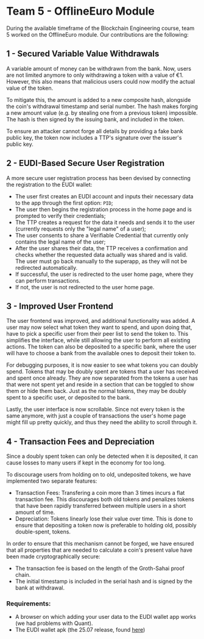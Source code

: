 # Team 5 - OfflineEuro Module
During the available timeframe of the Blockchain Engineering course, team 5 worked on the OfflineEuro module. Our contributions are the following:

## 1 - Secured Variable Value Withdrawals
A variable amount of money can be withdrawn from the bank. Now, users are not limited anymore to only withdrawing a token with a value of €1. However, this also means that malicious users could now modify the actual value of the token.

To mitigate this, the amount is added to a new composite hash, alongside the coin's withdrawal timestamp and serial number. 
The hash makes forging a new amount value (e.g. by stealing one from a previous token) impossible. The hash is then signed by the issuing bank, and included in the token.

To ensure an attacker cannot forge all details by providing a fake bank public key, the token now includes a TTP's signature over the issuer's public key.

## 2 - EUDI-Based Secure User Registration
A more secure user registration process has been devised by connecting the registration to the EUDI wallet:
* The user first creates an EUDI account and inputs their necessary data to the app through the first option: `PID`;
* The user then begins the registration process in the home page and is prompted to verify their credentials;
* The TTP creates a request for the data it needs and sends it to the user (currently requests only the "legal name" of a user);
* The user consents to share a Verifiable Credential that currently only contains the legal name of the user;
* After the user shares their data, the TTP receives a confirmation and checks whether the requested data actually was shared and is valid. The user must go back manually to the superapp, as they will not be redirected automatically.
* If successful, the user is redirected to the user home page, where they can perform transactions.
* If not, the user is not redirected to the user home page.

## 3 - Improved User Frontend
The user frontend was improved, and additional functionality was added. A user may now select what token they want to spend, and upon doing that, have to pick a specific user from their peer list to send the token to. This simplifies the interface, while still allowing the user to perform all existing actions. The token can also be deposited to a specific bank, where the user will have to choose a bank from the available ones to deposit their token to. 

For debugging purposes, it is now easier to see what tokens you can doubly spend. Tokens that may be doubly spent are tokens that a user has received and spent once already. They are now separated from the tokens a user has that were not spent yet and reside in a section that can be toggled to show them or hide them back. Just as the normal tokens, they may be doubly spent to a specific user, or deposited to the bank. 

Lastly, the user interface is now scrollable. Since not every token is the same anymore, with just a couple of transactions the user's home page might fill up pretty quickly, and thus they need the ability to scroll through it.

## 4 - Transaction Fees and Depreciation

Since a doubly spent token can only be detected when it is deposited, it can cause losses to many users if kept in the economy for too long.

To discourage users from holding on to old, undeposited tokens, we have implemented two separate features:

- Transaction Fees: Transfering a coin more than 3 times incurs a flat transaction fee. This discourages both old tokens and penalizes tokens that have been rapidly transferred between multiple users in a short amount of time.
- Depreciation: Tokens linearly lose their value over time. This is done to ensure that depositing a token now is preferable to holding old, possibly double-spent, tokens.

In order to ensure that this mechanism cannot be forged, we have ensured that all properties that are needed to calculate a coin's present value have been made cryptographically secure:

- The transaction fee is based on the length of the Groth-Sahai proof chain.
- The initial timestamp is included in the serial hash and is signed by the bank at withdrawal.



### Requirements:
- A browser on which adding your user data to the EUDI wallet app works (we had problems with Quant). 
- The EUDI wallet apk (the 25.07 release, found [here](https://github.com/eu-digital-identity-wallet/eudi-app-android-wallet-ui/releases/tag/Wallet%2FDemo_Version%3D2025.05.27-Demo_Build%3D27))
